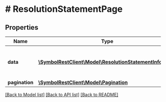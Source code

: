 # # ResolutionStatementPage

## Properties

Name | Type | Description | Notes
------------ | ------------- | ------------- | -------------
**data** | [**\SymbolRestClient\Model\ResolutionStatementInfoDTO[]**](ResolutionStatementInfoDTO.md) | Array of transaction address resolution statements. |
**pagination** | [**\SymbolRestClient\Model\Pagination**](Pagination.md) |  |

[[Back to Model list]](../../README.md#models) [[Back to API list]](../../README.md#endpoints) [[Back to README]](../../README.md)
